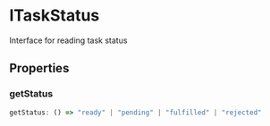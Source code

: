 # ITaskStatus

Interface for reading task status

## Properties

### getStatus

```ts
getStatus: () => "ready" | "pending" | "fulfilled" | "rejected"
```
